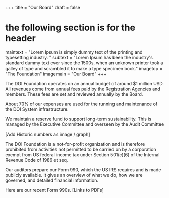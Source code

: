 +++
title = "Our Board"
draft = false
# the following section is for the header
maintext = "Lorem Ipsum is simply dummy text of the printing and typesetting industry. "
subtext = "Lorem Ipsum has been the industry's standard dummy text ever since the 1500s, when an unknown printer took a galley of type and scrambled it to make a type specimen book."
imagetop = "The Foundation"
imagemain = "Our Board"
+++

The DOI Foundation operates on an annual budget of around $1 million USD. All revenues come from annual fees paid by the Registration Agencies and members. These fees are set and reviewed annually by the Board.

About 70% of our expenses are used for the running and maintenance of the DOI System infrastructure. 

We maintain a reserve fund to support long-term sustainability. This is managed by the Executive Committee and overseen by the Audit Committee 

[Add Historic numbers as image / graph]

The DOI Foundation is a not-for-profit organization and is therefore prohibited from activities not permitted to be carried on by a corporation exempt from US federal income tax under Section 501(c)(6) of the Internal Revenue Code of 1986 et seq. 

Our auditors prepare our Form 990, which the US IRS requires and is made publicly available. It gives an overview of what we do, how we are governed, and detailed financial information.

Here are our recent Form 990s. [Links to PDFs]